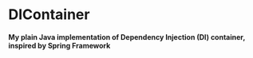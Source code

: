 # DIContainer

#### My plain Java implementation of Dependency Injection (DI) container, inspired by Spring Framework
